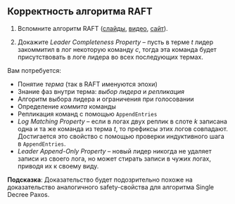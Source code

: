 ## Корректность алгоритма RAFT

1) Вспомните алгоритм RAFT ([слайды](https://raft.github.io/slides/raftuserstudy2013.pdf), [видео](https://www.youtube.com/watch?v=YbZ3zDzDnrw), [сайт](https://raft.github.io/)).

2) Докажите _Leader Completeness Property_ – пусть в терме $`t`$ лидер закоммитил в лог некоторую команду $`c`$, тогда эта команда будет присутствовать в логе лидера во всех последующих термах.

Вам потребуется:

- Понятие _терма_ (так в RAFT именуются эпохи)
- Знание фаз внутри терма: _выбор лидера_ и _репликация_
- Алгоритм выбора лидера и ограничения при голосовании
- Определение _коммита_ команды
- Репликация команд с помощью `AppendEntries`
- _Log Matching Property_ – если в логах двух реплик в слоте $`k`$ записана одна и та же команда из терма $`t`$, то префиксы этих логов совпадают. Достигается это свойство с помощью проверки индуктивного шага в `AppendEntries`.
- _Leader Append-Only Property_ – новый лидер никогда не удаляет записи из своего лога, но может стирать записи в чужих логах, приводя их к своему виду.

__Подсказка__: Доказательство будет подозрительно похоже на доказательство аналогичного safety-свойства для алгоритма Single Decree Paxos.
